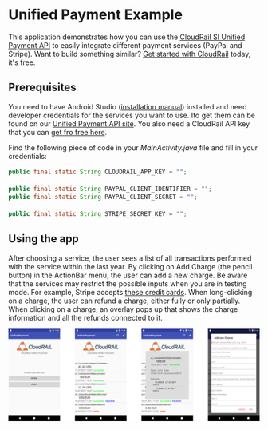 # Unified Payment Example

This application demonstrates how you can use the [CloudRail SI Unified Payment API](https://cloudrail.com/integrations/interfaces/Payment) to easily integrate different payment services (PayPal and Stripe). Want to build something similar? [Get started with CloudRail](https://cloudrail.com/signup) today, it's free.

## Prerequisites
You need to have Android Studio ([installation manual](https://developer.android.com/studio/install.html)) installed and need developer credentials for the services you want to use. Ito get them can be found on our [Unified Payment API site](https://cloudrail.com/integrations/interfaces/Payment). You also need a CloudRail API key that you can [get fro free here](https://cloudrail.com/signup).

Find the following piece of code in your *MainActivity.java* file and fill in your credentials:

````java
public final static String CLOUDRAIL_APP_KEY = "";

public final static String PAYPAL_CLIENT_IDENTIFIER = "";
public final static String PAYPAL_CLIENT_SECRET = "";

public final static String STRIPE_SECRET_KEY = "";
````

## Using the app
After choosing a service, the user sees a list of all transactions performed with the service within the last year. By clicking on Add Charge (the pencil button) in the ActionBar menu, the user can add a new charge. Be aware that the services may restrict the possible inputs when you are in testing mode. For example, Stripe accepts [these credit cards](https://stripe.com/docs/testing). When long-clicking on a charge, the user can refund a charge, either fully or only partially. When clicking on a charge, an overlay pops up that shows the charge information and all the refunds connected to it.

![screenshots 1](https://github.com/CloudRail/cloudrail.github.io/raw/master/img/android_demo_payment.png)